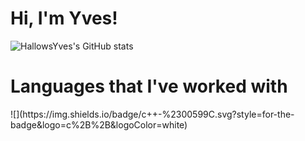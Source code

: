 <h1>Hi, I'm Yves!</h1> 

![HallowsYves's GitHub stats](https://github-readme-stats.vercel.app/api?username=HallowsYves&show_icons=true&theme=gruvbox&hide_border=true)

<h1> Languages that I've worked with </h1>
![](https://img.shields.io/badge/c++-%2300599C.svg?style=for-the-badge&logo=c%2B%2B&logoColor=white)
